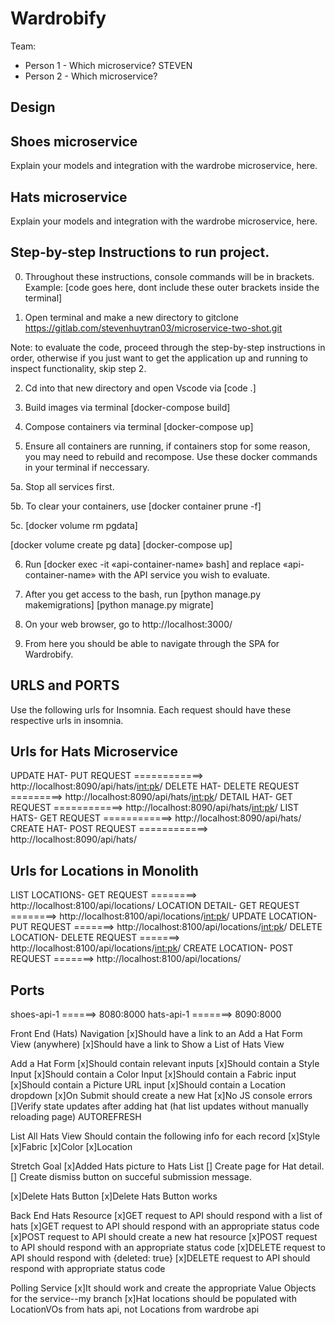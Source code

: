 # Wardrobify

Team:

- Person 1 - Which microservice? STEVEN
- Person 2 - Which microservice?

## Design

## Shoes microservice

Explain your models and integration with the wardrobe
microservice, here.

## Hats microservice

Explain your models and integration with the wardrobe
microservice, here.

## Step-by-step Instructions to run project.

0. Throughout these instructions, console commands will be in brackets.
   Example: [code goes here, dont include these outer brackets inside the terminal]

1. Open terminal and make a new directory to gitclone
   https://gitlab.com/stevenhuytran03/microservice-two-shot.git

Note:
to evaluate the code, proceed through the step-by-step instructions in order, otherwise if you just want to get the application up and running to inspect functionality, skip step 2.

2. Cd into that new directory and open Vscode via [code .]

3. Build images via terminal
   [docker-compose build]

4. Compose containers via terminal
   [docker-compose up]

5. Ensure all containers are running, if containers stop for some reason, you may need to rebuild and recompose.
   Use these docker commands in your terminal if neccessary.

5a. Stop all services first.

5b. To clear your containers, use [docker container prune -f]

5c. [docker volume rm pgdata]

[docker volume create pg data]
[docker-compose up]

6. Run [docker exec -it «api-container-name» bash] and replace «api-container-name» with the API service you wish to evaluate.

7. After you get access to the bash, run
   [python manage.py makemigrations]
   [python manage.py migrate]

8. On your web browser, go to http://localhost:3000/

9. From here you should be able to navigate through the SPA for Wardrobify.

## URLS and PORTS

Use the following urls for Insomnia. Each request should have these respective urls in insomnia.

## Urls for Hats Microservice

UPDATE HAT- PUT REQUEST ============> http://localhost:8090/api/hats/<int:pk>/
DELETE HAT- DELETE REQUEST =========> http://localhost:8090/api/hats/<int:pk>/
DETAIL HAT- GET REQUEST ============> http://localhost:8090/api/hats/<int:pk>/
LIST HATS- GET REQUEST ============> http://localhost:8090/api/hats/
CREATE HAT- POST REQUEST ============> http://localhost:8090/api/hats/

## Urls for Locations in Monolith

LIST LOCATIONS- GET REQUEST ========> http://localhost:8100/api/locations/
LOCATION DETAIL- GET REQUEST ========> http://localhost:8100/api/locations/<int:pk>/
UPDATE LOCATION- PUT REQUEST =======> http://localhost:8100/api/locations/<int:pk>/
DELETE LOCATION- DELETE REQUEST =======> http://localhost:8100/api/locations/<int:pk>/
CREATE LOCATION- POST REQUEST =======> http://localhost:8100/api/locations/

## Ports

shoes-api-1 ======> 8080:8000
hats-api-1 =======> 8090:8000

Front End (Hats)
Navigation
[x]Should have a link to an Add a Hat Form View (anywhere)
[x]Should have a link to Show a List of Hats View

Add a Hat Form
[x]Should contain relevant inputs
[x]Should contain a Style Input
[x]Should contain a Color Input
[x]Should contain a Fabric input
[x]Should contain a Picture URL input
[x]Should contain a Location dropdown
[x]On Submit should create a new Hat
[x]No JS console errors
[]Verify state updates after adding hat (hat list updates without manually reloading page) AUTOREFRESH

List All Hats View
Should contain the following info for each record
[x]Style
[x]Fabric
[x]Color
[x]Location

Stretch Goal
[x]Added Hats picture to Hats List
[] Create page for Hat detail.
[] Create dismiss button on succeful submission message.

[x]Delete Hats Button
[x]Delete Hats Button works

Back End
Hats Resource
[x]GET request to API should respond with a list of hats
[x]GET request to API should respond with an appropriate status code
[x]POST request to API should create a new hat resource
[x]POST request to API should respond with an appropriate status code
[x]DELETE request to API should respond with {deleted: true}
[x]DELETE request to API should respond with appropriate status code

Polling Service
[x]It should work and create the appropriate Value Objects for the service--my branch
[x]Hat locations should be populated with LocationVOs from hats api, not Locations from wardrobe api
